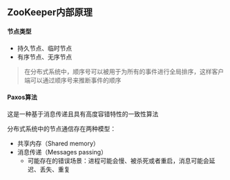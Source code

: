 ## ZooKeeper内部原理

#### 节点类型
- 持久节点、临时节点
- 有序节点、无序节点

> 在分布式系统中，顺序号可以被用于为所有的事件进行全局排序，这样客户端可以通过顺序号来推断事件的顺序



#### Paxos算法
这是一种基于消息传递且具有高度容错特性的一致性算法

分布式系统中的节点通信存在两种模型：
- 共享内存（Shared memory）
- 消息传递（Messages passing）
    - 可能存在的错误场景：进程可能会慢、被杀死或者重启，消息可能会延迟、丢失、重复
